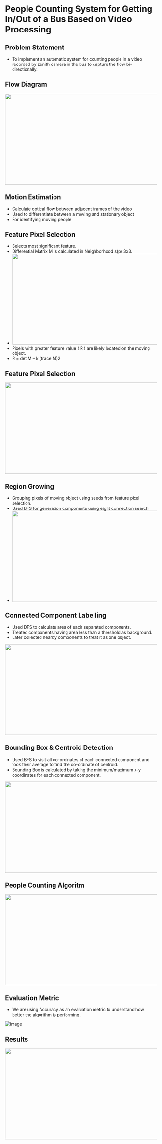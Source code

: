 


# People Counting System for Getting In/Out of a Bus Based on Video Processing

## Problem Statement
* To implement an automatic system for counting people in a video recorded by zenith camera in the bus to capture the flow bi-directionally.

## Flow Diagram
<img src="https://user-images.githubusercontent.com/56213387/144610219-a024fcce-329c-4999-a8f6-414205a09396.jpeg" width="600" height="300">

## Motion Estimation
* Calculate optical flow between adjacent frames of the video
* Used to differentiate between a moving and stationary object 
* For identifying moving people

## Feature Pixel Selection
* Selects most significant feature.​
* Differential Matrix M is calculated in Neighborhood s(p) 3x3.
* <img src="https://user-images.githubusercontent.com/56213387/144610494-d40ff7d4-77f1-4711-9290-192fc7d5fb2c.jpeg" width="600" height="300">
* Pixels with greater feature value ( R ) are likely located on the moving object.
* R = det M – k (trace M)2

## Feature Pixel Selection
<img src="https://user-images.githubusercontent.com/56213387/144610831-7868b5c6-90aa-42ab-a7a4-ad977772b70a.png" width="600" height="300">

## Region Growing
* Grouping pixels of moving object using seeds from feature pixel selection. 
* Used BFS for generation components using eight connection search.
* <img src="https://user-images.githubusercontent.com/56213387/144610940-a1b04aa2-ef3d-4d53-a497-45548e0a81d8.png" width="600" height="300">


## Connected Component Labelling
* Used DFS to calculate area of each separated components.
* Treated components having area less than a threshold as background.
* Later collected nearby components to treat it as one object.
<img src="https://user-images.githubusercontent.com/56213387/144611085-f3a2ff0d-b765-4af1-b8fe-6b2f616f420e.png" width="600" height="300">


## Bounding Box & Centroid Detection
* Used BFS to visit all co-ordinates of each connected component and took their average to find the co-ordinate of centroid. 
* Bounding Box is calculated by taking the minimum/maximum x-y coordinates for each connected component.
<img src="https://user-images.githubusercontent.com/56213387/144623777-a3ad2278-ca10-42ce-a3c1-785f28dba8b6.png" width="600" height="300">

## People Counting Algoritm
<img src="https://user-images.githubusercontent.com/56213387/144611397-e1d14d3f-097a-4c3a-83de-e71d556a8a45.png" width="600" height="300">

## Evaluation Metric
* We are using Accuracy as an evaluation metric to understand how better the algorithm  is performing.

![image](https://user-images.githubusercontent.com/56213387/144625790-3d2e159e-b722-427e-81b2-edb80b2e4b61.png)


## Results
<img src="https://user-images.githubusercontent.com/56213387/144611606-c66c6608-6565-415f-9efd-3d6fd8ac76d2.png" width="600" height="300">


    



